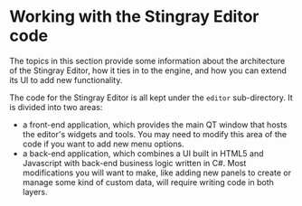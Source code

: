 # Working with the Stingray Editor code

The topics in this section provide some information about the architecture of the Stingray Editor, how it ties in to the engine, and how you can extend its UI to add new functionality.

The code for the Stingray Editor is all kept under the `editor` sub-directory. It is divided into two areas:

-	a front-end application, which provides the main QT window that hosts the editor's widgets and tools. You may need to modify this area of the code if you want to add new menu options.
-	a  back-end application, which combines a UI built in HTML5 and Javascript with back-end business logic written in C#. Most modifications you will want to make, like adding new panels to create or manage some kind of custom data, will require writing code in both layers.
